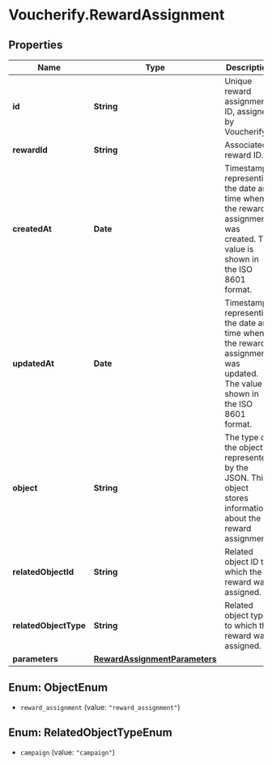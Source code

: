 # Voucherify.RewardAssignment

## Properties

Name | Type | Description | Notes
------------ | ------------- | ------------- | -------------
**id** | **String** | Unique reward assignment ID, assigned by Voucherify. | [optional] 
**rewardId** | **String** | Associated reward ID. | [optional] 
**createdAt** | **Date** | Timestamp representing the date and time when the reward assignment was created. The value is shown in the ISO 8601 format. | [optional] 
**updatedAt** | **Date** | Timestamp representing the date and time when the reward assignment was updated. The value is shown in the ISO 8601 format. | [optional] 
**object** | **String** | The type of the object represented by the JSON. This object stores information about the reward assignment. | [optional] [default to &#39;reward_assignment&#39;]
**relatedObjectId** | **String** | Related object ID to which the reward was assigned. | [optional] 
**relatedObjectType** | **String** | Related object type to which the reward was assigned. | [optional] [default to &#39;campaign&#39;]
**parameters** | [**RewardAssignmentParameters**](RewardAssignmentParameters.md) |  | [optional] 



## Enum: ObjectEnum


* `reward_assignment` (value: `"reward_assignment"`)





## Enum: RelatedObjectTypeEnum


* `campaign` (value: `"campaign"`)




